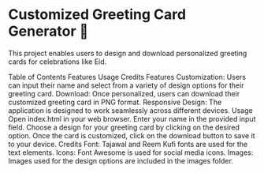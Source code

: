 # Customized Greeting Card Generator 🎉
This project enables users to design and download personalized greeting cards for celebrations like Eid.

Table of Contents
Features
Usage
Credits
Features
Customization: Users can input their name and select from a variety of design options for their greeting card.
Download: Once personalized, users can download their customized greeting card in PNG format.
Responsive Design: The application is designed to work seamlessly across different devices.
Usage
Open index.html in your web browser.
Enter your name in the provided input field.
Choose a design for your greeting card by clicking on the desired option.
Once the card is customized, click on the download button to save it to your device.
Credits
Font: Tajawal and Reem Kufi fonts are used for the text elements.
Icons: Font Awesome is used for social media icons.
Images: Images used for the design options are included in the images folder.
